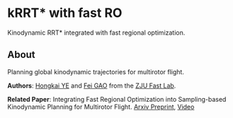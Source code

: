 # kRRT* with fast RO
Kinodynamic RRT* integrated with fast regional optimization.

##  About
Planning global kinodynamic trajectories for multirotor flight.

__Authors__: [Hongkai YE](https://kyleyehh.github.io/) and [Fei GAO](https://ustfei.com/) from the [ZJU Fast Lab](http://www.kivact.com/).

__Related Paper__:
Integrating Fast Regional Optimization into Sampling-based Kinodynamic Planning for Multirotor Flight. 
[Arxiv Preprint](https://arxiv.org/abs/2103.05519), 
[Video](https://github.com/kyleYehh/kino_sampling_with_regional_opti/blob/main/Integrating%20Fast%20Regional%20Optimization%20Into%20Sampling-Based%20Kinodynamic%20Planning-1.mp4)
